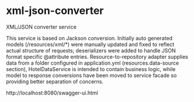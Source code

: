 # xml-json-converter
XML/JSON converter service

This service is based on Jackson conversion. 
Initially auto generated models (/resources/xml/*) 
were manually updated and fixed to reflect actual structure of requests; deserializers 
were added to handle JSON format specific @attribute entries. 
Resource-to-repository adapter supplies data from a folder configured in application.yml 
(resources.data-source section), HotelDataService is intended to contain business logic, 
while model to response conversions have been moved to service facade so providing better 
separation of concerns.

http://localhost:8080/swagger-ui.html

